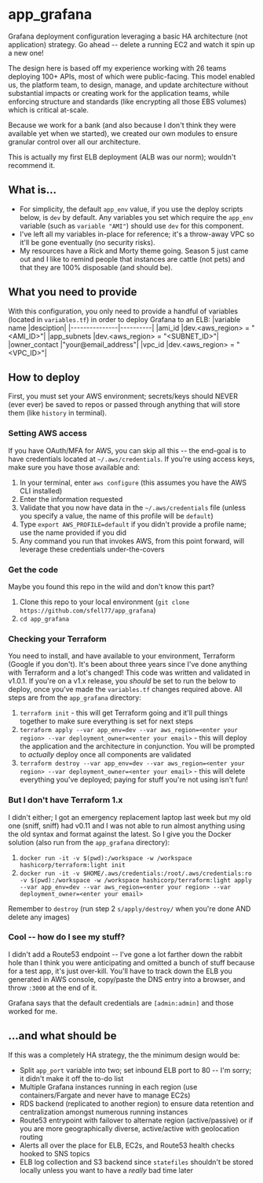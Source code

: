 # app_grafana
Grafana deployment configuration leveraging a basic HA architecture (not application) strategy.  Go ahead -- delete a running EC2 and watch it spin up a new one!

The design here is based off my experience working with 26 teams deploying 100+ APIs, most of which were public-facing.  This model enabled us, the platform team, to design, manage, and update architecture without substantial impacts or creating work for the application teams, while enforcing structure and standards (like encrypting all those EBS volumes) which is critical at-scale.

Because we work for a bank (and also because I don't think they were available yet when we started), we created our own modules to ensure granular control over all our architecture.

This is actually my first ELB deployment (ALB was our norm); wouldn't recommend it.

## What is...
- For simplicity, the default `app_env` value, if you use the deploy scripts below, is `dev` by default.  Any variables you set which require the `app_env` variable (such as `variable "AMI"`) should use `dev` for this component.
- I've left all my variables in-place for reference; it's a throw-away VPC so it'll be gone eventually (no security risks).
- My resources have a Rick and Morty theme going.  Season 5 just came out and I like to remind people that instances are cattle (not pets) and that they are 100% disposable (and should be).

## What you need to provide
With this configuration, you only need to provide a handful of variables (located in `variables.tf`) in order to deploy Grafana to an ELB:
|variable name  |desciption|
|---------------|----------|
|ami_id         |dev.<aws_region> = "<AMI_ID>"|
|app_subnets    |dev.<aws_region> = "<SUBNET_ID>"|
|owner_contact  |"your@email_address"|
|vpc_id         |dev.<aws_region> = "<VPC_ID>"|

## How to deploy
First, you must set your AWS environment; secrets/keys should NEVER (ever ever) be saved to repos or passed through anything that will store them (like `history` in terminal).

### Setting AWS access
If you have OAuth/MFA for AWS, you can skip all this -- the end-goal is to have credentials located at `~/.aws/credentials`.  If you're using access keys, make sure you have those available and:
1. In your terminal, enter `aws configure` (this assumes you have the AWS CLI installed)
2. Enter the information requested
3. Validate that you now have data in the `~/.aws/credentials` file (unless you specify a value, the name of this profile will be `default`)
4. Type `export AWS_PROFILE=default` if you didn't provide a profile name; use the name provided if you did
5. Any command you run that invokes AWS, from this point forward, will leverage these credentials under-the-covers

### Get the code
Maybe you found this repo in the wild and don't know this part?
1. Clone this repo to your local environment (`git clone https://github.com/sfell77/app_grafana`)
2. `cd app_grafana`

### Checking your Terraform
You need to install, and have available to your environment, Terraform (Google if you don't).  It's been about three years since I've done anything with Terraform and a lot's changed!  This code was written and validated in v1.0.1.  If you're on a v1.x release, you *should* be set to run the below to deploy, once you've made the `variables.tf` changes required above.  All steps are from the `app_grafana` directory:
1. `terraform init` - this will get Terraform going and it'll pull things together to make sure everything is set for next steps
2. `terraform apply --var app_env=dev --var aws_region=<enter your region> --var deployment_owner=<enter your email>` - this will deploy the application and the architecture in conjunction.  You will be prompted to *actually* deploy once all components are validated
3. `terraform destroy --var app_env=dev --var aws_region=<enter your region> --var deployment_owner=<enter your email>` - this will delete everything you've deployed; paying for stuff you're not using isn't fun!

### But I don't have Terraform 1.x
I didn't either; I got an emergency replacement laptop last week but my old one (sniff, sniff) had v0.11 and I was not able to run almost anything using the old syntax and format against the latest.  So I give you the Docker solution (also run from the `app_grafana` directory):
1. `docker run -it -v $(pwd):/workspace -w /workspace hashicorp/terraform:light init`
2. `docker run -it -v $HOME/.aws/credentials:/root/.aws/credentials:ro -v $(pwd):/workspace -w /workspace hashicorp/terraform:light apply --var app_env=dev --var aws_region=<enter your region> --var deployment_owner=<enter your email>`

Remember to `destroy` (run step 2 `s/apply/destroy/` when you're done AND delete any images)

### Cool -- how do I see my stuff?
I didn't add a Route53 endpoint -- I've gone a lot farther down the rabbit hole than I think you were anticipating and omitted a bunch of stuff because for a test app, it's just over-kill.  You'll have to track down the ELB you generated in AWS console, copy/paste the DNS entry into a browser, and throw `:3000` at the end of it.

Grafana says that the default credentials are `[admin:admin]` and those worked for me.

## ...and what should be
If this was a completely HA strategy, the the minimum design would be:
- Split `app_port` variable into two; set inbound ELB port to 80 -- I'm sorry; it didn't make it off the to-do list
- Multiple Grafana instances running in each region (use containers/Fargate and never have to manage EC2s)
- RDS backend (replicated to another region) to ensure data retention and centralization amongst numerous running instances
- Route53 entrypoint with failover to alternate region (active/passive) or if you are more geographically diverse, active/active with geolocation routing
- Alerts all over the place for ELB, EC2s, and Route53 health checks hooked to SNS topics
- ELB log collection and S3 backend since `statefiles` shouldn't be stored locally unless you want to have a *really* bad time later
